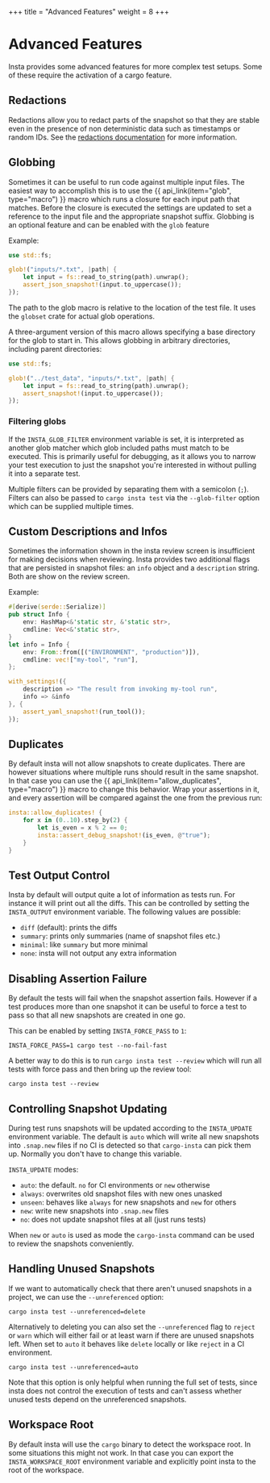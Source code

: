 +++
title = "Advanced Features"
weight = 8
+++

# Advanced Features

Insta provides some advanced features for more complex test setups. Some of
these require the activation of a cargo feature.

## Redactions

Redactions allow you to redact parts of the snapshot so that they are stable
even in the presence of non deterministic data such as timestamps or random
IDs. See the [redactions documentation](../redactions/) for more information.

## Globbing

Sometimes it can be useful to run code against multiple input files.
The easiest way to accomplish this is to use the {{ api_link(item="glob", type="macro") }}
macro which runs a closure for each input path that matches. Before the
closure is executed the settings are updated to set a reference to the input
file and the appropriate snapshot suffix. Globbing is an optional feature and
can be enabled with the `glob` feature

Example:

```rust
use std::fs;

glob!("inputs/*.txt", |path| {
    let input = fs::read_to_string(path).unwrap();
    assert_json_snapshot!(input.to_uppercase());
});
```

The path to the glob macro is relative to the location of the test
file. It uses the `globset` crate for actual glob operations.

A three-argument version of this macro allows specifying a base directory
for the glob to start in. This allows globbing in arbitrary directories,
including parent directories:

```rust
use std::fs;

glob!("../test_data", "inputs/*.txt", |path| {
    let input = fs::read_to_string(path).unwrap();
    assert_snapshot!(input.to_uppercase());
});
```

### Filtering globs

If the `INSTA_GLOB_FILTER` environment variable is set, it is interpreted as
another glob matcher which glob included paths must match to be executed. This
is primarily useful for debugging, as it allows you to narrow your test execution
to just the snapshot you're interested in without pulling it into a separate test.

Multiple filters can be provided by separating them with a semicolon (`;`).
Filters can also be passed to `cargo insta test` via the `--glob-filter` option
which can be supplied multiple times.

## Custom Descriptions and Infos

Sometimes the information shown in the insta review screen is insufficient for
making decisions when reviewing. Insta provides two additional flags that are
persisted in snapshot files: an `info` object and a `description` string. Both
are show on the review screen.

Example:

```rust
#[derive(serde::Serialize)]
pub struct Info {
    env: HashMap<&'static str, &'static str>,
    cmdline: Vec<&'static str>,
}
let info = Info {
    env: From::from([("ENVIRONMENT", "production")]),
    cmdline: vec!["my-tool", "run"],
};

with_settings!({
    description => "The result from invoking my-tool run",
    info => &info
}, {
    assert_yaml_snapshot!(run_tool());
});
```

## Duplicates

By default insta will not allow snapshots to create duplicates. There are
however situations where multiple runs should result in the same snapshot.
In that case you can use the {{ api_link(item="allow_duplicates", type="macro") }}
macro to change this behavior. Wrap your assertions in it, and every assertion
will be compared against the one from the previous run:

```rust
insta::allow_duplicates! {
    for x in (0..10).step_by(2) {
        let is_even = x % 2 == 0;
        insta::assert_debug_snapshot!(is_even, @"true");
    }
}
```

## Test Output Control

Insta by default will output quite a lot of information as tests run. For
instance it will print out all the diffs. This can be controlled by setting
the `INSTA_OUTPUT` environment variable. The following values are possible:

- `diff` (default): prints the diffs
- `summary`: prints only summaries (name of snapshot files etc.)
- `minimal`: like `summary` but more minimal
- `none`: insta will not output any extra information

## Disabling Assertion Failure

By default the tests will fail when the snapshot assertion fails. However
if a test produces more than one snapshot it can be useful to force a test
to pass so that all new snapshots are created in one go.

This can be enabled by setting `INSTA_FORCE_PASS` to `1`:

```
INSTA_FORCE_PASS=1 cargo test --no-fail-fast
```

A better way to do this is to run `cargo insta test --review` which will
run all tests with force pass and then bring up the review tool:

```
cargo insta test --review
```

## Controlling Snapshot Updating

During test runs snapshots will be updated according to the `INSTA_UPDATE`
environment variable. The default is `auto` which will write all new
snapshots into `.snap.new` files if no CI is detected so that `cargo-insta`
can pick them up. Normally you don't have to change this variable.

`INSTA_UPDATE` modes:

- `auto`: the default. `no` for CI environments or `new` otherwise
- `always`: overwrites old snapshot files with new ones unasked
- `unseen`: behaves like `always` for new snapshots and `new` for others
- `new`: write new snapshots into `.snap.new` files
- `no`: does not update snapshot files at all (just runs tests)

When `new` or `auto` is used as mode the `cargo-insta` command can be used
to review the snapshots conveniently.

## Handling Unused Snapshots

If we want to automatically check that there aren't unused snapshots in a
project, we can use the `--unreferenced` option:

```
cargo insta test --unreferenced=delete
```

Alternatively to deleting you can also set the `--unreferenced` flag to
`reject` or `warn` which will either fail or at least warn if there are
unused snapshots left. When set to `auto` it behaves like `delete` locally
or like `reject` in a CI environment.

```
cargo insta test --unreferenced=auto
```

Note that this option is only helpful when running the full set of tests, since
insta does not control the execution of tests and can't assess whether unused
tests depend on the unreferenced snapshots.

## Workspace Root

By default insta will use the `cargo` binary to detect the workspace root. In
some situations this might not work. In that case you can export the
`INSTA_WORKSPACE_ROOT` environment variable and explicitly point insta to the
root of the workspace.
